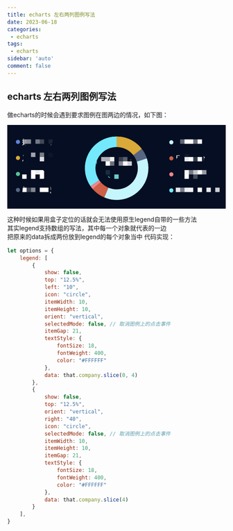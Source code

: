 ```yaml
---
title: echarts 左右两列图例写法
date: 2023-06-18
categories: 
 - echarts
tags: 
 - echarts
sidebar: 'auto'
comment: false
---
```


## echarts 左右两列图例写法

做echarts的时候会遇到要求图例在图两边的情况，如下图：

<img src="../../assets/image/echarts/twoColumns.png" alt="" style="display: block; margin: 0 auto;" />

这种时候如果用盒子定位的话就会无法使用原生legend自带的一些方法<br>
其实legend支持数组的写法，其中每一个对象就代表的一边<br>
把原来的data拆成两份放到legend的每个对象当中
代码实现：

```js
let options = {
    legend: [
        {
            show: false,
            top: "12.5%",
            left: "10",
            icon: "circle",
            itemWidth: 10,
            itemHeight: 10,
            orient: "vertical",
            selectedMode: false, // 取消图例上的点击事件
            itemGap: 21,
            textStyle: {
                fontSize: 18,
                fontWeight: 400,
                color: "#FFFFFF"
            },
            data: that.company.slice(0, 4)
        },
        {
            show: false,
            top: "12.5%",
            orient: "vertical",
            right: "40",
            icon: "circle",
            selectedMode: false, // 取消图例上的点击事件
            itemWidth: 10,
            itemHeight: 10,
            itemGap: 21,
            textStyle: {
                fontSize: 18,
                fontWeight: 400,
                color: "#FFFFFF"
            },
            data: that.company.slice(4)
        }
    ],
}
```
